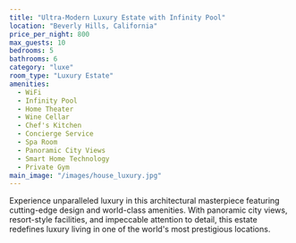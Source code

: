 ```yaml
---
title: "Ultra-Modern Luxury Estate with Infinity Pool"
location: "Beverly Hills, California"
price_per_night: 800
max_guests: 10
bedrooms: 5
bathrooms: 6
category: "luxe"
room_type: "Luxury Estate"
amenities:
  - WiFi
  - Infinity Pool
  - Home Theater
  - Wine Cellar
  - Chef's Kitchen
  - Concierge Service
  - Spa Room
  - Panoramic City Views
  - Smart Home Technology
  - Private Gym
main_image: "/images/house_luxury.jpg"
---
```


Experience unparalleled luxury in this architectural masterpiece featuring cutting-edge design and world-class amenities. With panoramic city views, resort-style facilities, and impeccable attention to detail, this estate redefines luxury living in one of the world's most prestigious locations.